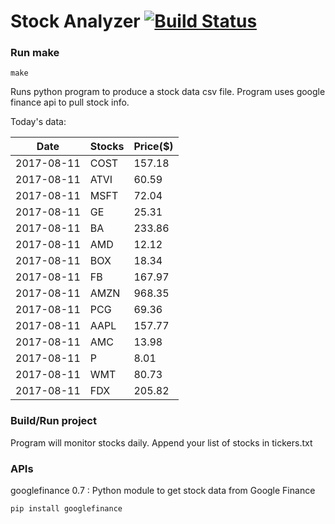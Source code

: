 # Stock Analyzer [![Build Status](https://travis-ci.org/ogoyal/StockAnalyzer.svg?branch=master)](https://travis-ci.org/ogoyal/StockAnalyzer)

### Run make
```
make
```

Runs python program to produce a stock data csv file. Program uses google finance api to pull stock info.

Today's data:

| Date| Stocks| Price($) | 
| --- | --- | ---  | 
| 2017-08-11| COST| 157.18 | 
| 2017-08-11| ATVI| 60.59 | 
| 2017-08-11| MSFT| 72.04 | 
| 2017-08-11| GE| 25.31 | 
| 2017-08-11| BA| 233.86 | 
| 2017-08-11| AMD| 12.12 | 
| 2017-08-11| BOX| 18.34 | 
| 2017-08-11| FB| 167.97 | 
| 2017-08-11| AMZN| 968.35 | 
| 2017-08-11| PCG| 69.36 | 
| 2017-08-11| AAPL| 157.77 | 
| 2017-08-11| AMC| 13.98 | 
| 2017-08-11| P| 8.01 | 
| 2017-08-11| WMT| 80.73 | 
| 2017-08-11| FDX| 205.82 | 

### Build/Run project

Program will monitor stocks daily. Append your list of stocks in tickers.txt

### APIs
googlefinance 0.7 : Python module to get stock data from Google Finance

```
pip install googlefinance
```

